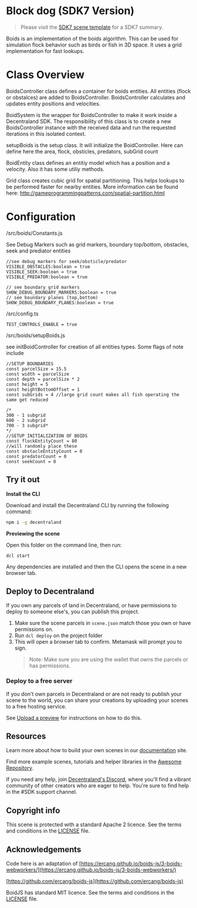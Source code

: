 #  Block dog (SDK7 Version)

> Please visit the [SDK7 scene template](https://github.com/decentraland/sdk7-scene-template) for a SDK7 summary.  

Boids is an implementation of the boids algorithm. This can be used for simulation flock behavior such as birds or fish in 3D space.  It uses a grid implementation for fast lookups. 

# Class Overview

BoidsController class defines a container for boids entities. All entities (flock or obstalces) are added to BoidsController. BoidsController calculates and updates entity positions and velocities.

BoidSystem is the wrapper for BoidsController to make it work inside a Decentraland SDK. The responsibility of this class is to create a new BoidsController instance with the received data and run the requested iterations in this isolated context.

setupBoids is the setup class.  It will initialize the BoidController.  Here can define here the area, flock, obsticles, predators, subGrid count

BoidEntity class defines an entitiy model which has a position and a velocity. Also it has some utiliy methods.

Grid class creates cubic grid for spatial partitioning. This helps lookups to be performed faster for nearby entities. More information can be found here: http://gameprogrammingpatterns.com/spatial-partition.html

# Configuration

/src/boids/Constants.js

See Debug Markers such as grid markers, boundary top/bottom, obstacles, seek and prediator entities

```
//see debug markers for seek/obsticle/predator
VISIBLE_OBSTACLES:boolean = true 
VISIBLE_SEEK:boolean = true
VISIBLE_PREDATOR:boolean = true

// see boundary grid markers
SHOW_DEBUG_BOUNDARY_MARKERS:boolean = true
// see boundary planes (top,bottom)
SHOW_DEBUG_BOUNDARY_PLANES:boolean = true
```

/src/config.ts

```
TEST_CONTROLS_ENABLE = true
```

/src/boids/setupBoids.js

see initBoidController for creation of all entities types.  Some flags of note include

```
//SETUP BOUNDARIES
const parcelSize = 15.5
const width = parcelSize 
const depth = parcelSize * 2
const height = 5
const heightBottomOffset = 1 
const subGrids = 4 //large grid count makes all fish operating the same get reduced

/*
300 - 1 subgrid
600 - 2 subgrid
700 - 3 subgrid*
*/
//SETUP INITIALIZATION OF BOIDS
const flockEntityCount = 80
//will randomly place these
const obstacleEntityCount = 0
const predatorCount = 0
const seekCount = 0
```


## Try it out

**Install the CLI**

Download and install the Decentraland CLI by running the following command:

```bash
npm i -g decentraland
```

**Previewing the scene**

Open this folder on the command line, then run:

```
dcl start
```

Any dependencies are installed and then the CLI opens the scene in a new browser tab.

## Deploy to Decentraland

If you own any parcels of land in Decentraland, or have permissions to deploy to someone else's, you can publish this project.

1. Make sure the scene parcels in `scene.json` match those you own or have permissions on.
2. Run `dcl deploy` on the project folder
3. This will open a browser tab to confirm. Metamask will prompt you to sign.
   > Note: Make sure you are using the wallet that owns the parcels or has permissions.

### Deploy to a free server

If you don't own parcels in Decentraland or are not ready to publish your scene to the world, you can share your creations by uploading your scenes to a free hosting service.

See [Upload a preview](https://docs.decentraland.org/development-guide/deploy-to-now/) for instructions on how to do this.

## Resources

Learn more about how to build your own scenes in our [documentation](https://docs.decentraland.org/) site.

Find more example scenes, tutorials and helper libraries in the [Awesome Repository](https://github.com/decentraland-scenes/Awesome-Repository).

If you need any help, join [Decentraland's Discord](https://dcl.gg/discord), where you'll find a vibrant community of other creators who are eager to help. You're sure to find help in the #SDK support channel.

## Copyright info

This scene is protected with a standard Apache 2 licence. See the terms and conditions in the [LICENSE](/LICENSE) file.

## Acknowledgements

Code here is an adaptation of [https://ercang.github.io/boids-js/3-boids-webworkers/](https://ercang.github.io/boids-js/3-boids-webworkers/)

[https://github.com/ercang/boids-js](https://github.com/ercang/boids-js)

BoidJS has standard MIT licence. See the terms and conditions in the [LICENSE](credits/LICENSE) file.
